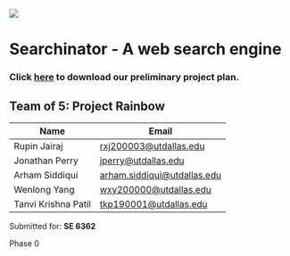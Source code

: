 ![](https://i.imgur.com/cLsn26E.jpeg)

# Searchinator - A web search engine

### Click [here](#) to download our preliminary project plan.

## Team of 5: Project Rainbow

| Name                | Email                       |
|---------------------|-----------------------------|
| Rupin Jairaj        | rxj200003@utdallas.edu      |
| Jonathan Perry      | jperry@utdallas.edu         |
| Arham Siddiqui      | arham.siddiqui@utdallas.edu |
| Wenlong Yang        | wxy200000@utdallas.edu      |
| Tanvi Krishna Patil | tkp190001@utdallas.edu      |

Submitted for: **SE 6362**

Phase 0